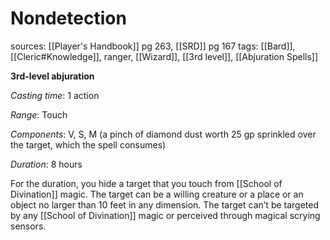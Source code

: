 # Nondetection
sources: [[Player's Handbook]] pg 263, [[SRD]] pg 167
tags: [[Bard]], [[Cleric#Knowledge]], ranger, [[Wizard]], [[3rd level]], [[Abjuration Spells]]

**3rd-level abjuration**

*Casting time*: 1 action

*Range*: Touch

*Components*: V, S, M (a pinch of diamond dust worth 25 gp sprinkled over the target, which the spell consumes)

*Duration*: 8 hours

For the duration, you hide a target that you touch from [[School of Divination]] magic. The target can be a willing creature or a place or an object no larger than 10 feet in any dimension. The target can’t be targeted by any [[School of Divination]] magic or perceived through magical scrying sensors.
